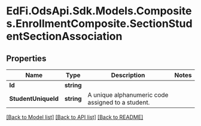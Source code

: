 # EdFi.OdsApi.Sdk.Models.Composites.EnrollmentComposite.SectionStudentSectionAssociation
## Properties

Name | Type | Description | Notes
------------ | ------------- | ------------- | -------------
**Id** | **string** |  | 
**StudentUniqueId** | **string** | A unique alphanumeric code assigned to a student. | 

[[Back to Model list]](../README.md#documentation-for-models) [[Back to API list]](../README.md#documentation-for-api-endpoints) [[Back to README]](../README.md)

